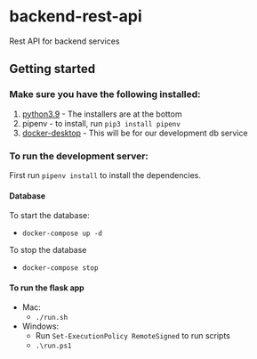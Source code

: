 # backend-rest-api
Rest API for backend services

## Getting started

### Make sure you have the following installed:
1. [python3.9](https://www.python.org/downloads/release/python-390/) - The installers are at the bottom
2. pipenv - to install, run `pip3 install pipenv`
3. [docker-desktop](https://www.docker.com/products/docker-desktop) - This will be for our development db service

### To run the development server:
First run `pipenv install` to install the dependencies.

#### Database
To start the database:
* `docker-compose up -d`

To stop the database
* `docker-compose stop`

#### To run the flask app
* Mac:
  * `./run.sh`
* Windows: 
  * Run `Set-ExecutionPolicy RemoteSigned` to run scripts
  * `.\run.ps1`
